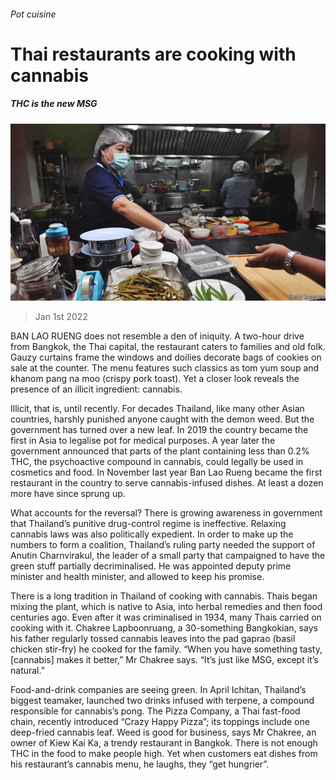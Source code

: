###### Pot cuisine

# Thai restaurants are cooking with cannabis 

##### THC is the new MSG 

![image](images/20220101_ASP001_0.jpg) 

> Jan 1st 2022 

BAN LAO RUENG does not resemble a den of iniquity. A two-hour drive from Bangkok, the Thai capital, the restaurant caters to families and old folk. Gauzy curtains frame the windows and doilies decorate bags of cookies on sale at the counter. The menu features such classics as tom yum soup and khanom pang na moo (crispy pork toast). Yet a closer look reveals the presence of an illicit ingredient: cannabis.

Illicit, that is, until recently. For decades Thailand, like many other Asian countries, harshly punished anyone caught with the demon weed. But the government has turned over a new leaf. In 2019 the country became the first in Asia to legalise pot for medical purposes. A year later the government announced that parts of the plant containing less than 0.2% THC, the psychoactive compound in cannabis, could legally be used in cosmetics and food. In November last year Ban Lao Rueng became the first restaurant in the country to serve cannabis-infused dishes. At least a dozen more have since sprung up.


What accounts for the reversal? There is growing awareness in government that Thailand’s punitive drug-control regime is ineffective. Relaxing cannabis laws was also politically expedient. In order to make up the numbers to form a coalition, Thailand’s ruling party needed the support of Anutin Charnvirakul, the leader of a small party that campaigned to have the green stuff partially decriminalised. He was appointed deputy prime minister and health minister, and allowed to keep his promise.

There is a long tradition in Thailand of cooking with cannabis. Thais began mixing the plant, which is native to Asia, into herbal remedies and then food centuries ago. Even after it was criminalised in 1934, many Thais carried on cooking with it. Chakree Lapboonruang, a 30-something Bangkokian, says his father regularly tossed cannabis leaves into the pad gaprao (basil chicken stir-fry) he cooked for the family. “When you have something tasty, [cannabis] makes it better,” Mr Chakree says. “It’s just like MSG, except it’s natural.”

Food-and-drink companies are seeing green. In April Ichitan, Thailand’s biggest teamaker, launched two drinks infused with terpene, a compound responsible for cannabis’s pong. The Pizza Company, a Thai fast-food chain, recently introduced “Crazy Happy Pizza”; its toppings include one deep-fried cannabis leaf. Weed is good for business, says Mr Chakree, an owner of Kiew Kai Ka, a trendy restaurant in Bangkok. There is not enough THC in the food to make people high. Yet when customers eat dishes from his restaurant’s cannabis menu, he laughs, they “get hungrier”.

